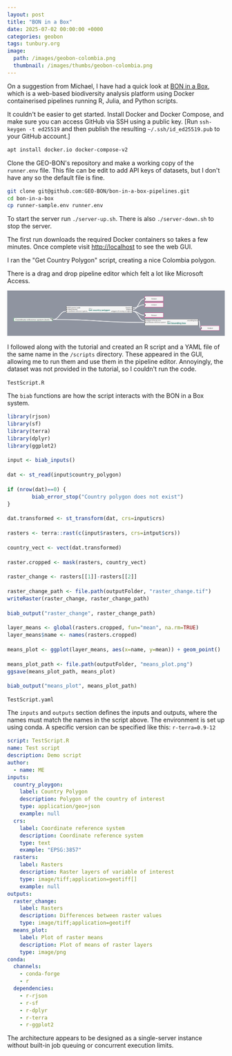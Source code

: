 ```yaml
---
layout: post
title: "BON in a Box"
date: 2025-07-02 00:00:00 +0000
categories: geobon
tags: tunbury.org
image:
  path: /images/geobon-colombia.png
  thumbnail: /images/thumbs/geobon-colombia.png
---
```


On a suggestion from Michael, I have had a quick look at [BON in a Box](https://geo-bon.github.io/bon-in-a-box-pipeline-engine/), which is a web-based biodiversity analysis platform using Docker containerised pipelines running R, Julia, and Python scripts.

It couldn't be easier to get started. Install Docker and Docker Compose, and make sure you can access GitHub via SSH using a public key. [Run `ssh-keygen -t ed25519` and then publish the resulting `~/.ssh/id_ed25519.pub` to your GitHub account.]

```sh
apt install docker.io docker-compose-v2
```

Clone the GEO-BON's repository and make a working copy of the `runner.env` file. This file can be edit to add API keys of datasets, but I don't have any so the default file is fine.

```sh
git clone git@github.com:GEO-BON/bon-in-a-box-pipelines.git
cd bon-in-a-box
cp runner-sample.env runner.env
```

To start the server run `./server-up.sh`. There is also `./server-down.sh` to stop the server.

The first run downloads the required Docker containers so takes a few minutes. Once complete visit [http://localhost](http://localhost) to see the web GUI.

I ran the "Get Country Polygon" script, creating a nice Colombia polygon.

There is a drag and drop pipeline editor which felt a lot like Microsoft Access.

![](/images/geobon-pipeline.png)

I followed along with the tutorial and created an R script and a YAML file of the same name in the `/scripts` directory. These appeared in the GUI, allowing me to run them and use them in the pipeline editor. Annoyingly, the dataset was not provided in the tutorial, so I couldn't run the code.

`TestScript.R`

The `biab` functions are how the script interacts with the BON in a Box system.

```r
library(rjson)
library(sf)
library(terra)
library(dplyr)
library(ggplot2)

input <- biab_inputs()

dat <- st_read(input$country_polygon)

if (nrow(dat)==0) {
        biab_error_stop("Country polygon does not exist")
}   
  
dat.transformed <- st_transform(dat, crs=input$crs)

rasters <- terra::rast(c(input$rasters, crs=intput$crs))

country_vect <- vect(dat.transformed)
    
raster.cropped <- mask(rasters, country_vect) 
    
raster_change <- rasters[[1]]-rasters[[2]]

raster_change_path <- file.path(outputFolder, "raster_change.tif")
writeRaster(raster_change, raster_change_path)

biab_output("raster_change", raster_change_path)

layer_means <- global(rasters.cropped, fun="mean", na.rm=TRUE)
layer_means$name <- names(rasters.cropped)
  
means_plot <- ggplot(layer_means, aes(x=name, y=mean)) + geom_point()
  
means_plot_path <- file.path(outputFolder, "means_plot.png")
ggsave(means_plot_path, means_plot)
    
biab_output("means_plot", means_plot_path)
```

`TestScript.yaml`

The `inputs` and `outputs` section defines the inputs and outputs, where the names must match the names in the script above. The environment is set up using conda. A specific version can be specified like this: `r-terra=0.9-12`

```yaml
script: TestScript.R
name: Test script
description: Demo script
author:
  - name: ME
inputs:
  country_ploygon:
    label: Country Polygon
    description: Polygon of the country of interest
    type: application/geo+json
    example: null
  crs:
    label: Coordinate reference system
    description: Coordinate reference system
    type: text
    example: "EPSG:3857"
  rasters:
    label: Rasters
    description: Raster layers of variable of interest
    type: image/tiff;application=geotiff[]
    example: null 
outputs:
  raster_change:
    label: Rasters
    description: Differences between raster values
    type: image/tiff;application=geotiff
  means_plot:
    label: Plot of raster means
    description: Plot of means of raster layers
    type: image/png
conda:
  channels:
    - conda-forge
    - r
  dependencies:
    - r-rjson
    - r-sf
    - r-dplyr
    - r-terra
    - r-ggplot2
```

The architecture appears to be designed as a single-server instance without built-in job queuing or concurrent execution limits.
